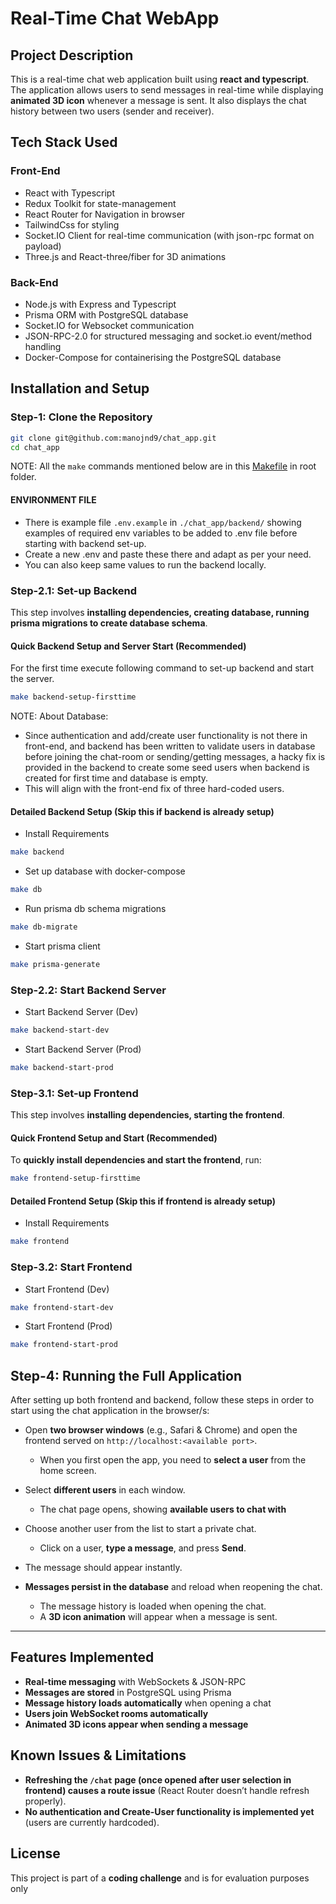 # Real-Time Chat WebApp

## Project Description

This is a real-time chat web application built using **react and typescript**.
The application allows users to send messages in real-time while displaying **animated 3D icon** whenever a message is sent. It also displays the chat history between two users (sender and receiver).

## Tech Stack Used

### Front-End

- React with Typescript
- Redux Toolkit for state-management
- React Router for Navigation in browser
- TailwindCss for styling
- Socket.IO Client for real-time communication (with json-rpc format on payload)
- Three.js and React-three/fiber for 3D animations

### Back-End

- Node.js with Express and Typescript
- Prisma ORM with PostgreSQL database
- Socket.IO for Websocket communication
- JSON-RPC-2.0 for structured messaging and socket.io event/method handling
- Docker-Compose for containerising the PostgreSQL database

## Installation and Setup

### Step-1: Clone the Repository

```sh
git clone git@github.com:manojnd9/chat_app.git
cd chat_app
```

NOTE: All the `make` commands mentioned below are in this [Makefile](Makefile) in root folder.

#### ENVIRONMENT FILE

- There is example file `.env.example` in `./chat_app/backend/` showing examples of required env variables to be added to .env file before starting with backend set-up.
- Create a new .env and paste these there and adapt as per your need.
- You can also keep same values to run the backend locally.

### Step-2.1: Set-up Backend

This step involves **installing dependencies, creating database, running prisma migrations to create database schema**.

#### Quick Backend Setup and Server Start (Recommended)

For the first time execute following command to set-up backend and start the server.

```sh
make backend-setup-firsttime
```

NOTE: About Database:

- Since authentication and add/create user functionality is not there in front-end,
  and backend has been written to validate users in database before joining the chat-room
  or sending/getting messages, a hacky fix is provided in the backend to create some seed users when
  backend is created for first time and database is empty.
- This will align with the front-end fix of three hard-coded users.

#### Detailed Backend Setup (Skip this if backend is already setup)

- Install Requirements

```sh
make backend
```

- Set up database with docker-compose

```sh
make db
```

- Run prisma db schema migrations

```sh
make db-migrate
```

- Start prisma client

```sh
make prisma-generate
```

### Step-2.2: Start Backend Server

- Start Backend Server (Dev)

```sh
make backend-start-dev
```

- Start Backend Server (Prod)

```sh
make backend-start-prod
```

### Step-3.1: Set-up Frontend

This step involves **installing dependencies, starting the frontend**.

#### Quick Frontend Setup and Start (Recommended)

To **quickly install dependencies and start the frontend**, run:

```sh
make frontend-setup-firsttime
```

#### Detailed Frontend Setup (Skip this if frontend is already setup)

- Install Requirements

```sh
make frontend
```

### Step-3.2: Start Frontend

- Start Frontend (Dev)

```sh
make frontend-start-dev
```

- Start Frontend (Prod)

```sh
make frontend-start-prod
```

## Step-4: Running the Full Application

After setting up both frontend and backend, follow these steps in order to start using the chat application in the browser/s:

- Open **two browser windows** (e.g., Safari & Chrome) and open the frontend served on `http://localhost:<available port>`.

  - When you first open the app, you need to **select a user** from the home screen.

- Select **different users** in each window.

  - The chat page opens, showing **available users to chat with**

- Choose another user from the list to start a private chat.

  - Click on a user, **type a message**, and press **Send**.

- The message should appear instantly.

- **Messages persist in the database** and reload when reopening the chat.

  - The message history is loaded when opening the chat.
  - A **3D icon animation** will appear when a message is sent.

---

## Features Implemented

- **Real-time messaging** with WebSockets & JSON-RPC
- **Messages are stored** in PostgreSQL using Prisma
- **Message history loads automatically** when opening a chat
- **Users join WebSocket rooms automatically**
- **Animated 3D icons appear when sending a message**

## Known Issues & Limitations

- **Refreshing the `/chat` page (once opened after user selection in frontend) causes a route issue** (React Router doesn’t handle refresh properly).
- **No authentication and Create-User functionality is implemented yet** (users are currently hardcoded).

## License

This project is part of a **coding challenge** and is for evaluation purposes only
